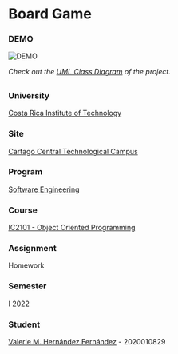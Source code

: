 # Board Game

### DEMO
![DEMO](https://github.com/valeriehernandez-7/Board-Game/blob/python-version/docs/DEMO.gif)

_Check out the [UML Class Diagram](https://github.com/valeriehernandez-7/Board-Game/blob/python-version/docs/UML.png) of the project._

##

### University
[Costa Rica Institute of Technology](https://www.tec.ac.cr/)

### Site
[Cartago Central Technological Campus](https://www.tec.ac.cr/ubicaciones/campus-tecnologico-central-cartago)

### Program
[Software Engineering](https://www.tec.ac.cr/programas-academicos/bachillerato-ingenieria-computacion)

### Course
[IC2101 - Object Oriented Programming](https://www.tec.ac.cr/planes-estudio/bachillerato-ingenieria-computacion)

### Assignment
Homework

### Semester
I 2022

### Student
[Valerie M. Hernández Fernández](https://github.com/valeriehernandez-7) - 2020010829
